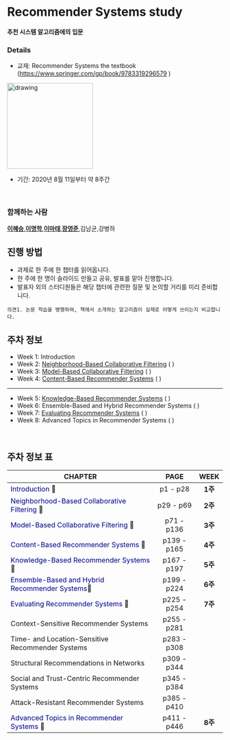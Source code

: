 Recommender Systems study
=========================

**추천 시스템 알고리즘에의 입문**

### Details

-	교재: Recommender Systems the textbook (https://www.springer.com/gp/book/9783319296579 )<br/>

<img src="https://images-na.ssl-images-amazon.com/images/I/519oFk9BFOL._SX359_BO1,204,203,200_.jpg" alt="drawing" width="200"/>

-	기간: 2020년 8월 11일부터 약 8주간

<br/>

### 함께하는 사람

[**이혜승**](https://github.com/2hyes),[**이명학**](https://github.com/myeonghak),[**이마태**](https://github.com/sulmasulma),[**장영준**](https://github.com/Fintecuriosity11),김남균,강병하 
<br/>

진행 방법
---------

-	과제로 한 주에 한 챕터를 읽어옵니다.
-	한 주에 한 명이 슬라이드 만들고 공유, 발표를 맡아 진행합니다.
-	발표자 외의 스터디원들은 해당 챕터에 관련한 질문 및 논의할 거리를 미리 준비합니다.

`의견1. 논문 학습을 병행하여, 책에서 소개하는 알고리즘이 실제로 어떻게 쓰이는지 비교합니다.`

주차 정보
---------

-	Week 1: Introduction<br>
-	Week 2: [Neighborhood-Based Collaborative Filtering](https://medium.com/fnplus/neighbourhood-based-collaborative-filtering-4b7caedd2d11) ( )<br>
-	Week 3: [Model-Based Collaborative Filtering](https://www.researchgate.net/publication/321753015_Model-based_approach_for_Collaborative_Filtering) ( )<br>
-	Week 4: [Content-Based Recommender Systems](https://www.researchgate.net/publication/236895069_Content-Based_Recommendation_Systems) ( )

---

-	Week 5: [Knowledge-Based Recommender Systems](https://www.researchgate.net/publication/2378325_Knowledge-Based_Recommender_Systems) ( )<br>
-	Week 6: Ensemble-Based and Hybrid Recommender Systems ( )<br>
-	Week 7: [Evaluating Recommender Systems](https://medium.com/swlh/rank-aware-recsys-evaluation-metrics-5191bba16832) ( )<br>
-	Week 8: Advanced Topics in Recommender Systems ( )

<br/>

주차 정보 표
------------

| CHAPTER                                                                                      | PAGE        | WEEK    |
|----------------------------------------------------------------------------------------------|:-----------:|:-------:|
| <span style="color:darkblue">Introduction</span> :blue_book:                                 |  p1 - p28   | **1주** |
| <span style="color:darkblue">Neighborhood-Based Collaborative Filtering</span> :blue_book:   |  p29 - p69  | **2주** |
| <span style="color:darkblue">Model-Based Collaborative Filtering</span> :blue_book:          | p71 - p136  | **3주** |
| <span style="color:darkblue">Content-Based Recommender Systems</span> :blue_book:            | p139 - p165 | **4주** |
| <span style="color:darkblue">Knowledge-Based Recommender Systems</span> :blue_book:          | p167 - p197 | **5주** |
| <span style="color:darkblue">Ensemble-Based and Hybrid Recommender Systems</span>:blue_book: | p199 - p224 | **6주** |
| <span style="color:darkblue">Evaluating Recommender Systems</span> :blue_book:               | p225 - p254 | **7주** |
| Context-Sensitive Recommender Systems                                                        | p255 - p281 |         |
| Time- and Location-Sensitive Recommender Systems                                             | p283 - p308 |         |
| Structural Recommendations in Networks                                                       | p309 - p344 |         |
| Social and Trust-Centric Recommender Systems                                                 | p345 - p384 |         |
| Attack-Resistant Recommender Systems                                                         | p385 - p410 |         |
| <span style="color:darkblue">Advanced Topics in Recommender Systems</span> :blue_book:       | p411 - p446 | **8주** |

